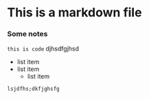 # This is a markdown file

### Some notes
`this is code` djhsdfgjhsd
* list item
* list item
  * list item
```
lsjdfhs;dkfjghsfg
```

